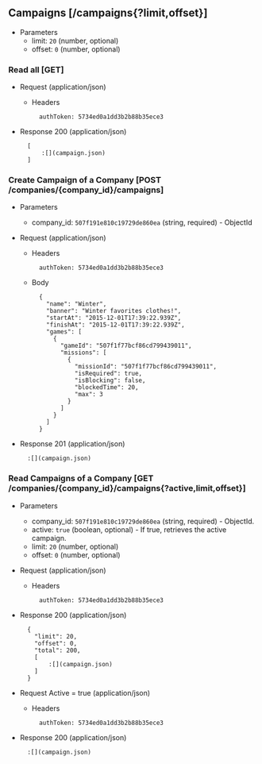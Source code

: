 ## Campaigns [/campaigns{?limit,offset}]

+ Parameters
    + limit: `20` (number, optional)
    + offset: `0` (number, optional)

### Read all [GET]

+ Request (application/json)

    + Headers

            authToken: 5734ed0a1dd3b2b88b35ece3

+ Response 200 (application/json)

        [
            :[](campaign.json)
        ]

### Create Campaign of a Company [POST /companies/{company_id}/campaigns]

+ Parameters
    + company_id: `507f191e810c19729de860ea` (string, required) - ObjectId

+ Request (application/json)

    + Headers

            authToken: 5734ed0a1dd3b2b88b35ece3

    + Body

            {
              "name": "Winter",
              "banner": "Winter favorites clothes!",
              "startAt": "2015-12-01T17:39:22.939Z",
              "finishAt": "2015-12-01T17:39:22.939Z",
              "games": [
                {
                  "gameId": "507f1f77bcf86cd799439011",
                  "missions": [
                    {
                      "missionId": "507f1f77bcf86cd799439011",
                      "isRequired": true,
                      "isBlocking": false,
                      "blockedTime": 20,
                      "max": 3
                    }
                  ]
                }
              ]
            }

+ Response 201 (application/json)

        :[](campaign.json)

### Read Campaigns of a Company [GET /companies/{company_id}/campaigns{?active,limit,offset}]

+ Parameters
    + company_id: `507f191e810c19729de860ea` (string, required) - ObjectId.
    + active: `true` (boolean, optional) - If true, retrieves the active campaign.
    + limit: `20` (number, optional)
    + offset: `0` (number, optional)

+ Request (application/json)

    + Headers

            authToken: 5734ed0a1dd3b2b88b35ece3

+ Response 200 (application/json)

        {
          "limit": 20,
          "offset": 0,
          "total": 200,
          [
              :[](campaign.json)
          ]
        }

+ Request Active = true (application/json)

    + Headers

            authToken: 5734ed0a1dd3b2b88b35ece3

+ Response 200 (application/json)

        :[](campaign.json)
